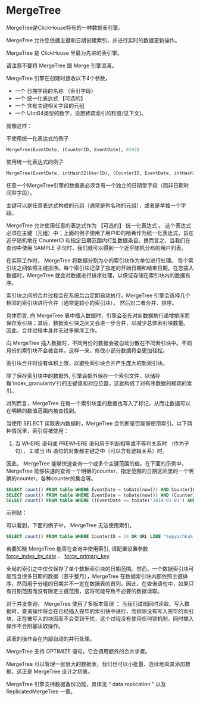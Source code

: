 <a name="table_engines-mergetree"></a>

# MergeTree

MergeTree是ClickHouse特有的一种数据表引擎。

MergeTree 允许您依据主键和日期创建索引，并进行实时的数据更新操作。

MergeTree 是 ClickHouse 里最为先进的表引擎。

请注意不要将 MergeTree 跟 Merge 引擎混淆。

MergeTree 引擎在创建时接收以下4个参数，

- 一个 日期字段的名称 （索引字段）
- 一个 统一化表达式 【可选的】
- 一个 含有主键相关字段的元组
- 一个 UInt64类型的数字，设置稀疏索引的粒度(见下文)。

就像这样：

不使用统一化表达式的例子

```sql
MergeTree(EventDate, (CounterID, EventDate), 8192)
```

使用统一化表达式的例子

```sql
MergeTree(EventDate, intHash32(UserID), (CounterID, EventDate, intHash32(UserID)), 8192)
```

任意一个MergeTree引擎的数据表必须含有一个独立的日期型字段（而非日期时间型字段）。

主键可以是任意表达式构成的元组（通常是列名称的元组），或者是单独一个字段。

MergeTree 允许使用任意的表达式作为 【可选的】 统一化表达式 。 这个表达式必须在主键（元组）中；上面的例子使用了用户ID的哈希作为统一化表达式，旨在近乎随机地在 CounterID 和指定日期范围内打乱数据条目。换而言之，当我们在查询中使用 SAMPLE 子句时，我们就可以得到一个近乎随机分布的用户列表。

在实际工作时， MergeTree 将数据分割为小的索引块作为单位进行处理。 每个索引块之间依照主键排序。每个索引块记录了指定的开始日期和结束日期。在您插入数据时，MergeTree 就会对数据进行排序处理，以保证存储在索引块内的数据有序。 

索引块之间的合并过程会在系统后台定期自动执行。MergeTree 引擎会选择几个相邻的索引块进行合并（通常是较小的索引块）， 然后对二者合并、排序。

具体而言, 向 MergeTree 表中插入数据时，引擎会首先对新数据执行递增排序而保存索引块；其后，数据索引块之间又会进一步合并，以减少总体索引块数量。 因此，合并过程本身并无过多排序工作。

向 MergeTree 插入数据时，不同月份的数据会被自动分散在不同索引块中。不同月份的索引块不会被合并。这样一来，修改小部分数据将会更加轻松。

索引块合并时设有体积上限，以避免索引块合并产生庞大的新索引块。

除了保存索引块中的数据外, 引擎会额外保存一个索引文件，以储存每'index_granularity'行的主键值和对应位置，这就构成了对有序数据的稀疏的索引。

对列而言，MergeTree 在每一个索引块里的数据也写入了标记，从而让数据可以在明确的数值范围内被查找到。

当使用 SELECT 读取表内数据时，MergeTree 会判断是否能够使用索引。以下两种情况里，索引将被使用：
1. 当 WHERE 语句或 PREWHERE 语句用于判断相等或不等判关系时 （作为子句）， 
2.或当 IN 语句的对象都主键之中（可以含有逻辑关系）时。

  因此， MergeTree 能够快速查询一个或多个主键范围的值。在下面的示例中，MergeTree 能够快速的查询一个明确的counter，指定范围的日期区间里的一个明确的counter，各种counter的集合等。

```sql
SELECT count() FROM table WHERE EventDate = toDate(now()) AND CounterID = 34
SELECT count() FROM table WHERE EventDate = toDate(now()) AND (CounterID = 34 OR CounterID = 42)
SELECT count() FROM table WHERE ((EventDate >= toDate('2014-01-01') AND EventDate <= toDate('2014-01-31')) OR EventDate = toDate('2014-05-01')) AND CounterID IN (101500, 731962, 160656) AND (CounterID = 101500 OR EventDate != toDate('2014-05-01'))
```

示例贴：

可以看到，下面的例子中， MergeTree 无法使用索引。

```sql
SELECT count() FROM table WHERE CounterID = 34 OR URL LIKE '%upyachka%'
```

若要知晓 MergeTree 能否在查询中使用索引, 请配置设置参数 [ force_index_by_date](../operations/settings/settings.md#settings-settings-force_index_by_date)  、 [ force_primary_key](../operations/settings/settings.md#settings-settings-force_primary_key).


全局的索引之中仅仅保存了单个数据索引块的日期范围。然而，一个数据索引块可能包含很多日期的数据（甚乎整月），MergeTree 在数据索引块内部依照主键排序，然而用于分组的日期并不一定在数据表的首列。因此，在查询语句中，如果只有日期范围而没有限定主键范围，这将可能导致不必要的数据读取。

对于并发查询， MergeTree 使用了多版本管理 ： 当我们试图同时读取、写入数据时，查询操作将会在已经插入完毕的索引快中进行，而排除没有写入完毕的索引块，正在被写入的块因而不会受到干扰，这个过程没有使用任何锁机制，同时插入操作不会阻塞读取操作。

读表的操作会在内部自动的并行处理。

MergeTree 支持 OPTIMIZE 语句，它会调用额外的合并步骤。

MergeTree 可以管理一张很大的数据表，我们也可以小批量、连续地向其添加数据，这正是 MergeTree 设计之初衷。

MergeTree 引擎支持数据备份功能，具体见 “ data replication ” 以及 ReplicatedMergeTree 一章。